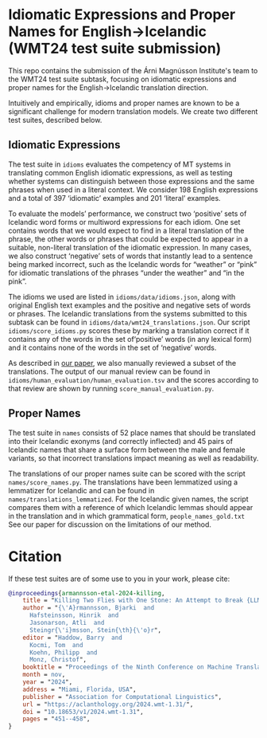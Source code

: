 # Idiomatic Expressions and Proper Names for English→Icelandic (WMT24 test suite submission)

This repo contains the submission of the Árni Magnússon Institute's team to the WMT24 test suite subtask, focusing on idiomatic expressions and proper names for the English→Icelandic translation direction.

Intuitively and empirically, idioms and proper names are known to be a significant challenge for modern translation models. We create two different test suites, described below.

## Idiomatic Expressions

The test suite in `idioms` evaluates the competency of MT systems in translating common English idiomatic expressions, as well as testing whether systems can distinguish between those expressions and the same phrases when used in a literal context. We consider 198 English expressions and a total of 397 ‘idiomatic’ examples and 201 ‘literal’ examples. 

To evaluate the models’ performance, we construct two ‘positive’ sets of Icelandic word forms or multiword expressions for each idiom. One set contains words that we would expect to find in a literal translation of the phrase, the other words or phrases that could be expected to appear in a suitable, non-literal translation of the idiomatic expression. In many cases, we also construct ‘negative’ sets of words that instantly lead to a sentence being marked incorrect, such as the Icelandic words for “weather” or “pink” for idiomatic translations of the phrases “under the weather” and “in the pink”. 

The idioms we used are listed in `idioms/data/idioms.json`, along with original English text examples and the positive and negative sets of words or phrases. The Icelandic translations from the systems submitted to this subtask can be found in `idioms/data/wmt24_translations.json`. Our script `idioms/score_idioms.py` scores these by marking a translation correct if it contains any of the words in the set of‘positive’ words (in any lexical form) and it contains none of the words in the set of ‘negative’ words.

As described in [our paper](https://arxiv.org/abs/2410.03394), we also manually reviewed a subset of the translations. The output of our manual review can be found in `idioms/human_evaluation/human_evaluation.tsv` and the scores according to that review are shown by running `score_manual_evaluation.py`.

## Proper Names

The test suite in `names` consists of 52 place names that should be translated into their Icelandic exonyms (and correctly inflected) and 45 pairs of Icelandic names that share a surface form between the male and female variants, so that incorrect translations impact meaning as well as readability. 

The translations of our proper names suite can be scored with the script `names/score_names.py`. The translations have been lemmatized using a lemmatizer for Icelandic and can be found in `names/translations_lemmatized`. For the Icelandic given names, the script compares them with a reference of which Icelandic lemmas should appear in the translation and in which grammatical form, `people_names_gold.txt` See our paper for discussion on the limitations of our method.

# Citation

If these test suites are of some use to you in your work, please cite:

```bibtex
@inproceedings{armannsson-etal-2024-killing,
    title = "Killing Two Flies with One Stone: An Attempt to Break {LLM}s Using {E}nglish-{I}celandic Idioms and Proper Names",
    author = "{\'A}rmannsson, Bjarki  and
      Hafsteinsson, Hinrik  and
      Jasonarson, Atli  and
      Steingr{\'i}msson, Stein{\th}{\'o}r",
    editor = "Haddow, Barry  and
      Kocmi, Tom  and
      Koehn, Philipp  and
      Monz, Christof",
    booktitle = "Proceedings of the Ninth Conference on Machine Translation",
    month = nov,
    year = "2024",
    address = "Miami, Florida, USA",
    publisher = "Association for Computational Linguistics",
    url = "https://aclanthology.org/2024.wmt-1.31/",
    doi = "10.18653/v1/2024.wmt-1.31",
    pages = "451--458",
}
```

